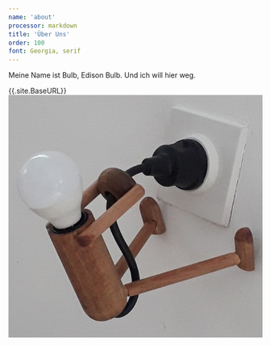 ```yaml
---
name: 'about'
processor: markdown
title: 'Über Uns'
order: 100
font: Georgia, serif
---
```

Meine Name ist Bulb, Edison Bulb. Und ich will hier weg.

{{.site.BaseURL}} ![licht](licht.jpg)